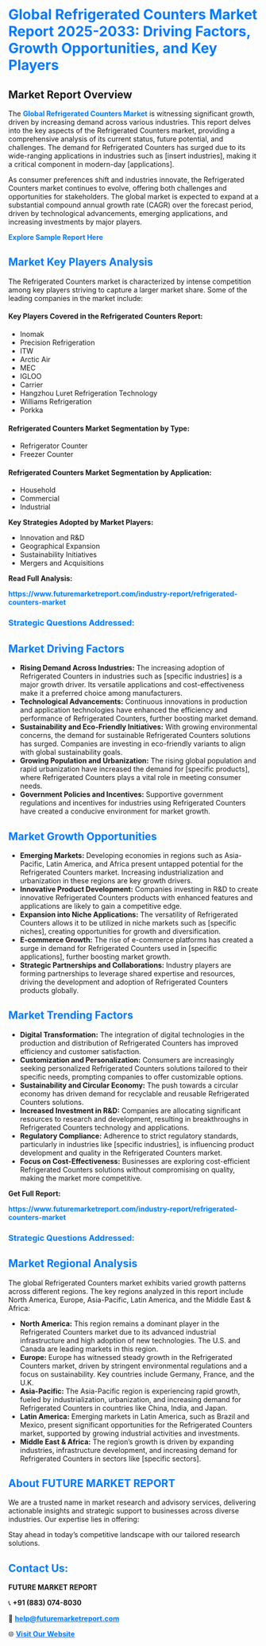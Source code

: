 <h1 style="color: #007BFF;">Global Refrigerated Counters Market Report 2025-2033: Driving Factors, Growth Opportunities, and Key Players</h1>

<section id="overview">
<h2>Market Report Overview</h2>
<p>The <a href="https://www.futuremarketreport.com/industry-report/refrigerated-counters-market" style="color: #007BFF; text-decoration: none;"><strong>Global Refrigerated Counters Market</strong></a> is witnessing significant growth, driven by increasing demand across various industries. This report delves into the key aspects of the Refrigerated Counters market, providing a comprehensive analysis of its current status, future potential, and challenges. The demand for Refrigerated Counters has surged due to its wide-ranging applications in industries such as [insert industries], making it a critical component in modern-day [applications].</p>
<p>As consumer preferences shift and industries innovate, the Refrigerated Counters market continues to evolve, offering both challenges and opportunities for stakeholders. The global market is expected to expand at a substantial compound annual growth rate (CAGR) over the forecast period, driven by technological advancements, emerging applications, and increasing investments by major players.</p>
</section>

<section id="overview">
<p><a href="https://www.futuremarketreport.com/request-sample/reportId=55959" style="color: #007BFF; text-decoration: none;"><strong>Explore Sample Report Here</strong></a></p>
</section>

<section id="key-players">
<h2 style="color: #007BFF;">Market Key Players Analysis</h2>
<p>The Refrigerated Counters market is characterized by intense competition among key players striving to capture a larger market share. Some of the leading companies in the market include:</p>
<h4>Key Players Covered in the Refrigerated Counters Report:</h4>
<ul><li>Inomak</li><li>Precision Refrigeration</li><li>ITW</li><li>Arctic Air</li><li>MEC</li><li>IGLOO</li><li>Carrier</li><li>Hangzhou Luret Refrigeration Technology</li><li>Williams Refrigeration</li><li>Porkka</li></ul>
<h4>Refrigerated Counters Market Segmentation by Type:</h4>
<ul><li>Refrigerator Counter</li><li>Freezer Counter</li></ul>

<h4>Refrigerated Counters Market Segmentation by Application:</h4>
<ul><li>Household</li><li>Commercial</li><li>Industrial</li></ul>
<p><strong>Key Strategies Adopted by Market Players:</strong></p>
<ul>
<li>Innovation and R&D</li>
<li>Geographical Expansion</li>
<li>Sustainability Initiatives</li>
<li>Mergers and Acquisitions</li>
</ul>
</section>

<section>
<p><strong>Read Full Analysis: </strong></p><a href="https://www.futuremarketreport.com/industry-report/refrigerated-counters-market" style="color: #007BFF; text-decoration: none;"><strong>https://www.futuremarketreport.com/industry-report/refrigerated-counters-market</strong></a>
<h3 style="color: #007BFF;">Strategic Questions Addressed:</h3>
</section>

<section id="driving-factors">
<h2 style="color: #007BFF;">Market Driving Factors</h2>
<ul>
<li><strong>Rising Demand Across Industries:</strong> The increasing adoption of Refrigerated Counters in industries such as [specific industries] is a major growth driver. Its versatile applications and cost-effectiveness make it a preferred choice among manufacturers.</li>
<li><strong>Technological Advancements:</strong> Continuous innovations in production and application technologies have enhanced the efficiency and performance of Refrigerated Counters, further boosting market demand.</li>
<li><strong>Sustainability and Eco-Friendly Initiatives:</strong> With growing environmental concerns, the demand for sustainable Refrigerated Counters solutions has surged. Companies are investing in eco-friendly variants to align with global sustainability goals.</li>
<li><strong>Growing Population and Urbanization:</strong> The rising global population and rapid urbanization have increased the demand for [specific products], where Refrigerated Counters plays a vital role in meeting consumer needs.</li>
<li><strong>Government Policies and Incentives:</strong> Supportive government regulations and incentives for industries using Refrigerated Counters have created a conducive environment for market growth.</li>
</ul>
</section>

<section id="growth-opportunities">
<h2 style="color: #007BFF;">Market Growth Opportunities</h2>
<ul>
<li><strong>Emerging Markets:</strong> Developing economies in regions such as Asia-Pacific, Latin America, and Africa present untapped potential for the Refrigerated Counters market. Increasing industrialization and urbanization in these regions are key growth drivers.</li>
<li><strong>Innovative Product Development:</strong> Companies investing in R&D to create innovative Refrigerated Counters products with enhanced features and applications are likely to gain a competitive edge.</li>
<li><strong>Expansion into Niche Applications:</strong> The versatility of Refrigerated Counters allows it to be utilized in niche markets such as [specific niches], creating opportunities for growth and diversification.</li>
<li><strong>E-commerce Growth:</strong> The rise of e-commerce platforms has created a surge in demand for Refrigerated Counters used in [specific applications], further boosting market growth.</li>
<li><strong>Strategic Partnerships and Collaborations:</strong> Industry players are forming partnerships to leverage shared expertise and resources, driving the development and adoption of Refrigerated Counters products globally.</li>
</ul>
</section>

<section id="trending-factors">
<h2 style="color: #007BFF;">Market Trending Factors</h2>
<ul>
<li><strong>Digital Transformation:</strong> The integration of digital technologies in the production and distribution of Refrigerated Counters has improved efficiency and customer satisfaction.</li>
<li><strong>Customization and Personalization:</strong> Consumers are increasingly seeking personalized Refrigerated Counters solutions tailored to their specific needs, prompting companies to offer customizable options.</li>
<li><strong>Sustainability and Circular Economy:</strong> The push towards a circular economy has driven demand for recyclable and reusable Refrigerated Counters solutions.</li>
<li><strong>Increased Investment in R&D:</strong> Companies are allocating significant resources to research and development, resulting in breakthroughs in Refrigerated Counters technology and applications.</li>
<li><strong>Regulatory Compliance:</strong> Adherence to strict regulatory standards, particularly in industries like [specific industries], is influencing product development and quality in the Refrigerated Counters market.</li>
<li><strong>Focus on Cost-Effectiveness:</strong> Businesses are exploring cost-efficient Refrigerated Counters solutions without compromising on quality, making the market more competitive.</li>
</ul>
</section>

<section>
<p><strong>Get Full Report: </strong></p><a href="https://www.futuremarketreport.com/industry-report/refrigerated-counters-market" style="color: #007BFF; text-decoration: none;"><strong>https://www.futuremarketreport.com/industry-report/refrigerated-counters-market</strong></a>
<h3 style="color: #007BFF;">Strategic Questions Addressed:</h3>
</section>


<section id="regional-analysis">
<h2 style="color: #007BFF;">Market Regional Analysis</h2>
<p>The global Refrigerated Counters market exhibits varied growth patterns across different regions. The key regions analyzed in this report include North America, Europe, Asia-Pacific, Latin America, and the Middle East & Africa:</p>
<ul>
<li><strong>North America:</strong> This region remains a dominant player in the Refrigerated Counters market due to its advanced industrial infrastructure and high adoption of new technologies. The U.S. and Canada are leading markets in this region.</li>
<li><strong>Europe:</strong> Europe has witnessed steady growth in the Refrigerated Counters market, driven by stringent environmental regulations and a focus on sustainability. Key countries include Germany, France, and the U.K.</li>
<li><strong>Asia-Pacific:</strong> The Asia-Pacific region is experiencing rapid growth, fueled by industrialization, urbanization, and increasing demand for Refrigerated Counters in countries like China, India, and Japan.</li>
<li><strong>Latin America:</strong> Emerging markets in Latin America, such as Brazil and Mexico, present significant opportunities for the Refrigerated Counters market, supported by growing industrial activities and investments.</li>
<li><strong>Middle East & Africa:</strong> The region’s growth is driven by expanding industries, infrastructure development, and increasing demand for Refrigerated Counters in sectors like [specific sectors].</li>
</ul>
</section>

<footer>
<h2 style="color: #007BFF;">About FUTURE MARKET REPORT</h2>
<p>We are a trusted name in market research and advisory services, delivering actionable insights and strategic support to businesses across diverse industries. Our expertise lies in offering:</p>

<p>Stay ahead in today’s competitive landscape with our tailored research solutions.</p>

<h2 style="color: #007BFF;">Contact Us:</h2>
<p><strong>FUTURE MARKET REPORT</strong></p>
<p>📞 <strong>+91 (883) 074-8030</strong></p>
<p>📧 <strong><a href="mailto:help@futuremarketreport.com" style="color: #007BFF;">help@futuremarketreport.com</a></strong></p>
<p>🌐 <strong><a href="https://www.futuremarketreport.com/" style="color: #007BFF;">Visit Our Website</a></strong></p>
</footer>